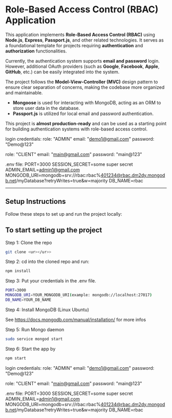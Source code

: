 # Role-Based Access Control (RBAC) Application

This application implements **Role-Based Access Control (RBAC)** using **Node.js**, **Express**, **Passport.js**, and other related technologies. It serves as a foundational template for projects requiring **authentication** and **authorization** functionalities.

Currently, the authentication system supports **email and password** login. However, additional OAuth providers (such as **Google**, **Facebook**, **Apple**, **GitHub**, etc.) can be easily integrated into the system.

The project follows the **Model-View-Controller (MVC)** design pattern to ensure clear separation of concerns, making the codebase more organized and maintainable.

- **Mongoose** is used for interacting with MongoDB, acting as an ORM to store user data in the database.
- **Passport.js** is utilized for local email and password authentication.
  
This project is **almost production-ready** and can be used as a starting point for building authentication systems with role-based access control.



login credentials:
role: "ADMIN"
email: "demo1@gmail.com"
password: "Demo@123"


role: "CLIENT"
email: "main@gmail.com"
password: "main@123"



.env file:
PORT=3000
SESSION_SECRET=some super secret
ADMIN_EMAIL=admin1@gmail.com
MONGODB_URI=mongodb+srv://rbac:rbac%401234@rbac.dm2dy.mongodb.net/myDatabase?retryWrites=true&w=majority
DB_NAME=rbac

---

## Setup Instructions

Follow these steps to set up and run the project locally:

## To start setting up the project

Step 1: Clone the repo

```bash
git clone <ur></ur>>
```

Step 2: cd into the cloned repo and run:

```bash
npm install
```

Step 3: Put your credentials in the .env file.

```bash
PORT=3000
MONGODB_URI=YOUR_MONGODB_URI(example: mongodb://localhost:27017)
DB_NAME=YOUR_DB_NAME
```

Step 4: Install MongoDB (Linux Ubuntu)

See <https://docs.mongodb.com/manual/installation/> for more infos

Step 5: Run Mongo daemon

```bash
sudo service mongod start
```

Step 6: Start the app by

```bash
npm start
```

login credentials:
role: "ADMIN"
email: "demo1@gmail.com"
password: "Demo@123"


role: "CLIENT"
email: "main@gmail.com"
password: "main@123"



.env file:
PORT=3000
SESSION_SECRET=some super secret
ADMIN_EMAIL=admin1@gmail.com
MONGODB_URI=mongodb+srv://rbac:rbac%401234@rbac.dm2dy.mongodb.net/myDatabase?retryWrites=true&w=majority
DB_NAME=rbac

